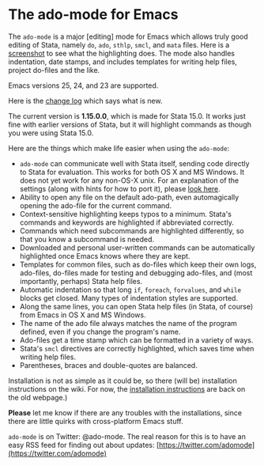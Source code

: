 # The ado-mode for Emacs

The `ado-mode` is a major [editing] mode for Emacs which allows truly good editing of Stata, namely `do`, `ado`, `sthlp`, `smcl`, and `mata` files. Here is a [screenshot](ado_highlighting.png) to see what the highlighting does. The mode also handles indentation, date stamps, and includes templates for writing help files, project do-files and the like.

Emacs versions 25, 24, and 23 are supported.

Here is the [change log](changes.md) which says what is new.

The current version is **1.15.0.0**, which is made for Stata 15.0. It works just fine with earlier versions of Stata, but it will highlight commands as though you were using Stata 15.0.

Here are the things which make life easier when using the `ado-mode`:

  * `ado-mode` can communicate well with Stata itself, sending code directly to Stata for evaluation. This works for both OS X and MS Windows. It does not yet work for any non-OS-X unix. For an explanation of the settings (along with hints for how to port it), please [look here](send2stata.html).
  * Ability to open any file on the default ado-path, even automagically opening the ado-file for the current command.
  * Context-sensitive highlighting keeps typos to a minimum. Stata's commands and keywords are highlighted if abbreviated correctly.
  * Commands which need subcommands are highlighted differently, so that you know a subcommand is needed.
  * Downloaded and personal user-written commands can be automatically highlighted once Emacs knows where they are kept.
  * Templates for common files, such as do-files which keep their own logs, ado-files, do-files made for testing and debugging ado-files, and (most importantly, perhaps) Stata help files.
  * Automatic indentation so that long `if`, `foreach`, `forvalues`, and `while` blocks get closed. Many types of indentation styles are supported.
  * Along the same lines, you can open Stata help files (in Stata, of course) from Emacs in OS X and MS Windows. 
  * The name of the ado file always matches the name of the program defined, even if you change the program's name.
  * Ado-files get a time stamp which can be formatted in a variety of ways.
  * Stata's `smcl` directives are correctly highlighted, which saves time when writing help files.
  * Parentheses, braces and double-quotes are balanced.

Installation is not as simple as it could be, so there (will be) installation instructions on the wiki. For now, the [installation instructions](http://louabill.org/Stata/ado-mode_install.html) are back on the old webpage.)

**Please** let me know if there are any troubles with the installations, since there are little quirks with cross-platform Emacs stuff.

`ado-mode` is on Twitter: @ado-mode. The real reason for this is to have an easy RSS feed for finding out about updates: [https://twitter.com/adomode](https://twitter.com/adomode)
